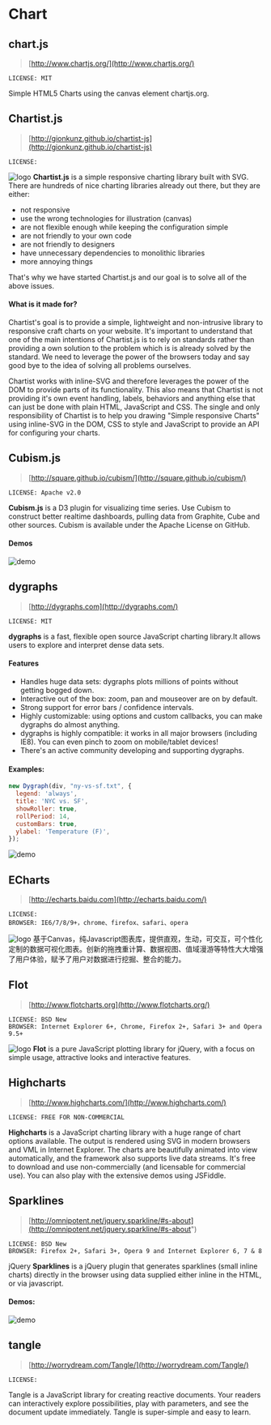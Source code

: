 # Chart

## chart.js

> [http://www.chartjs.org/](http://www.chartjs.org/)

	LICENSE: MIT

Simple HTML5 Charts using the canvas element chartjs.org.

## Chartist.js

> [http://gionkunz.github.io/chartist-js](http://gionkunz.github.io/chartist-js)

	LICENSE: 

![logo](../images/logo_chartist.gif)
**Chartist.js** is a simple responsive charting library built with SVG. There are hundreds of nice charting libraries already out there, but they are either:

- not responsive
- use the wrong technologies for illustration (canvas)
- are not flexible enough while keeping the configuration simple
- are not friendly to your own code
- are not friendly to designers
- have unnecessary dependencies to monolithic libraries
- more annoying things

That's why we have started Chartist.js and our goal is to solve all of the above issues.

#### What is it made for?

Chartist's goal is to provide a simple, lightweight and non-intrusive library to responsive craft charts on your website. It's important to understand that one of the main intentions of Chartist.js is to rely on standards rather than providing a own solution to the problem which is is already solved by the standard. We need to leverage the power of the browsers today and say good bye to the idea of solving all problems ourselves.

Chartist works with inline-SVG and therefore leverages the power of the DOM to provide parts of its functionality. This also means that Chartist is not providing it's own event handling, labels, behaviors and anything else that can just be done with plain HTML, JavaScript and CSS. The single and only responsibility of Chartist is to help you drawing "Simple responsive Charts" using inline-SVG in the DOM, CSS to style and JavaScript to provide an API for configuring your charts.

## Cubism.js

> [http://square.github.io/cubism/](http://square.github.io/cubism/)

	LICENSE: Apache v2.0

**Cubism.js** is a D3 plugin for visualizing time series. Use Cubism to construct better realtime dashboards, pulling data from Graphite, Cube and other sources. Cubism is available under the Apache License on GitHub.

#### Demos

![demo](../images/demo_cubism.png)

## dygraphs

> [http://dygraphs.com](http://dygraphs.com/)
	
	LICENSE: MIT

**dygraphs** is a fast, flexible open source JavaScript charting library.It allows users to explore and interpret dense data sets. 

#### Features
- Handles huge data sets: dygraphs plots millions of points without getting bogged down.
- Interactive out of the box: zoom, pan and mouseover are on by default.
- Strong support for error bars / confidence intervals.
- Highly customizable: using options and custom callbacks, you can make dygraphs do almost anything.
- dygraphs is highly compatible: it works in all major browsers (including IE8). You can even pinch to zoom on mobile/tablet devices!
- There's an active community developing and supporting dygraphs.

#### Examples:

```javascript
new Dygraph(div, "ny-vs-sf.txt", {
  legend: 'always',
  title: 'NYC vs. SF',
  showRoller: true,
  rollPeriod: 14,
  customBars: true,
  ylabel: 'Temperature (F)',
});
```
![demo](../images/demo_dygraphs.png)

## ECharts

> [http://echarts.baidu.com](http://echarts.baidu.com/)
	
	LICENSE: 
	BROWSER: IE6/7/8/9+，chrome、firefox、safari、opera 

![logo](../images/logo_echarts.png)
基于Canvas，纯Javascript图表库，提供直观，生动，可交互，可个性化定制的数据可视化图表。创新的拖拽重计算、数据视图、值域漫游等特性大大增强了用户体验，赋予了用户对数据进行挖掘、整合的能力。

## Flot

> [http://www.flotcharts.org](http://www.flotcharts.org/)

	LICENSE: BSD New
	BROWSER: Internet Explorer 6+, Chrome, Firefox 2+, Safari 3+ and Opera 9.5+

![logo](../images/logo_flot.png)
**Flot** is a pure JavaScript plotting library for jQuery, with a focus on simple usage, attractive looks and interactive features.

## Highcharts

> [http://www.highcharts.com/](http://www.highcharts.com/)

	LICENSE: FREE FOR NON-COMMERCIAL

**Highcharts** is a JavaScript charting library with a huge range of chart options available. The output is rendered using SVG in modern browsers and VML in Internet Explorer. The charts are beautifully animated into view automatically, and the framework also supports live data streams. It's free to download and use non-commercially (and licensable for commercial use). You can also play with the extensive demos using JSFiddle.

## Sparklines

> [http://omnipotent.net/jquery.sparkline/#s-about](http://omnipotent.net/jquery.sparkline/#s-about")

	LICENSE: BSD New
	BROWSER: Firefox 2+, Safari 3+, Opera 9 and Internet Explorer 6, 7 & 8

jQuery **Sparklines** is a jQuery plugin that generates sparklines (small inline charts) directly in the browser using data supplied either inline in the HTML, or via javascript.

#### Demos:
![demo](../images/demo-sparklines.png)

## tangle

> [http://worrydream.com/Tangle/](http://worrydream.com/Tangle/)

	LICENSE: 

Tangle is a JavaScript library for creating reactive documents. Your readers can interactively explore possibilities, play with parameters, and see the document update immediately. Tangle is super-simple and easy to learn.